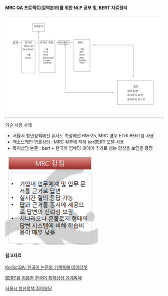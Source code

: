 #### MRC QA 프로젝트(검역본부)를 위한 NLP 공부 및, BERT 자료정리

![](./img/flow.png)


---
기술 사용 사례
- 서울시 청년정책에선 유사도 측정에선 BM-25, MRC 경우 ETRI BERT를 사용
- 엑소브레인 법률상담 : MRC 부분에 자체 korBERT 모델 사용 
- 특허상담 논문 : bert + 한국어 임베딩 레이어 추가로 성능 향상을 보임을 증명

![](./img/good.png)


#### 참고자료

[KorSciQA: 한국어 논문의 기계독해 데이터셋 
](
http://semanticweb.kaist.ac.kr/home/images/b/b2/KorSciQA_%ED%95%9C%EA%B5%AD%EC%96%B4_%EB%85%BC%EB%AC%B8%EC%9D%98_%EA%B8%B0%EA%B3%84%EB%8F%85%ED%95%B4_%EB%8D%B0%EC%9D%B4%ED%84%B0%EC%85%8B.pdf)

[BERT를 이용한 한국어 특허상담 기계독해
](https://www.koreascience.or.kr/article/JAKO202013261020967.page)

[서울시 청년정책 질의응답
](https://medium.com/@ohikendoit/%EA%B8%B0%EA%B3%84%EB%8F%85%ED%95%B4%EB%A5%BC-%EC%9C%84%ED%95%9C-bert-%EC%96%B8%EC%96%B4%EC%B2%98%EB%A6%AC-%EB%AA%A8%EB%8D%B8-%ED%99%9C%EC%9A%A9-d1ea3a1fbc35)